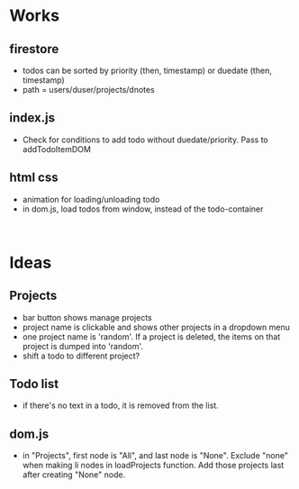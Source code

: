 # Works

## firestore

- todos can be sorted by priority (then, timestamp) or duedate (then, timestamp)
- path = users/duser/projects/dnotes

## index.js
- Check for conditions to add todo without duedate/priority. Pass to addTodoItemDOM

## html css
- animation for loading/unloading todo
- in dom.js, load todos from window, instead of the todo-container

<br>

# Ideas

## Projects
- bar button shows manage projects
- project name is clickable and shows other projects in a dropdown menu
- one project name is 'random'. If a project is deleted, the items on that project is dumped into 'random'.
- shift a todo to different project?
  
## Todo list
- if there's no text in a todo, it is removed from the list.

## dom.js

- in "Projects", first node is "All", and last node is "None". Exclude "none" when making li nodes in loadProjects function. Add those projects last after creating "None" node.